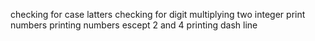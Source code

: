  checking for case latters
checking for digit
multiplying two integer
 print numbers 
printing numbers escept 2 and 4
printing dash line
